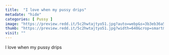 ```yaml
---
title:  "I love when my pussy drips"
metadate: "hide"
categories: [ Pussy ]
image: "https://preview.redd.it/5c2hwtajtyo51.jpg?auto=webp&s=3b3eb36a587aae38390607639793c35378dbb225"
thumb: "https://preview.redd.it/5c2hwtajtyo51.jpg?width=640&crop=smart&auto=webp&s=3449d1448da35f825bed21265615c4ef03475c64"
visit: ""
---
```

I love when my pussy drips
